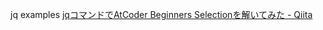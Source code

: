 jq examples
[jqコマンドでAtCoder Beginners Selectionを解いてみた \- Qiita]( https://qiita.com/yuchiki1000yen/items/015459bc96f11626f99b )
